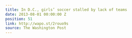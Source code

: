 ```yaml
---
title: In D.C., girls’ soccer stalled by lack of teams
date: 2013-08-01 00:00:00 Z
position: 51
link: http://wapo.st/2rouo9s
source: The Washington Post
---
```


